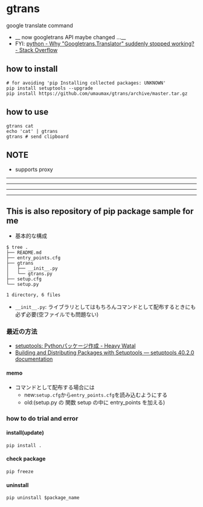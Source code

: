 # gtrans
google translate command

* __ now googletrans API maybe changed ...__
* FYI: [python \- Why "Googletrans\.Translator" suddenly stopped working? \- Stack Overflow]( https://stackoverflow.com/questions/52446811/why-googletrans-translator-suddenly-stopped-working )

## how to install
```
# for avoiding 'pip Installing collected packages: UNKNOWN'
pip install setuptools --upgrade
pip install https://github.com/umaumax/gtrans/archive/master.tar.gz
```

## how to use
```
gtrans cat
echo 'cat' | gtrans
gtrans # send clipboard
```

## NOTE
* supports proxy

----
----
----
----

## This is also repository of pip package sample for me
* 基本的な構成
```
$ tree .
├── README.md
├── entry_points.cfg
├── gtrans
│   ├── __init__.py
│   └── gtrans.py
├── setup.cfg
└── setup.py

1 directory, 6 files
```

* `__init__.py`: ライブラリとしてはもちろんコマンドとして配布するときにも必ず必要(空ファイルでも問題ない)

### 最近の方法
* [setuptools: Pythonパッケージ作成 \- Heavy Watal]( https://heavywatal.github.io/python/setuptools.html )
* [Building and Distributing Packages with Setuptools — setuptools 40\.2\.0 documentation]( https://setuptools.readthedocs.io/en/latest/setuptools.html#configuring-setup-using-setup-cfg-files )

#### memo
* コマンドとして配布する場合には
  * new:`setup.cfg`から`entry_points.cfg`を読み込むようにする
  * old:(setup.py の 関数 setup の中に entry_points を加える)

### how to do trial and error
#### install(update)
```
pip install .
```

#### check package
```
pip freeze
```

#### uninstall
```
pip uninstall $package_name
```

